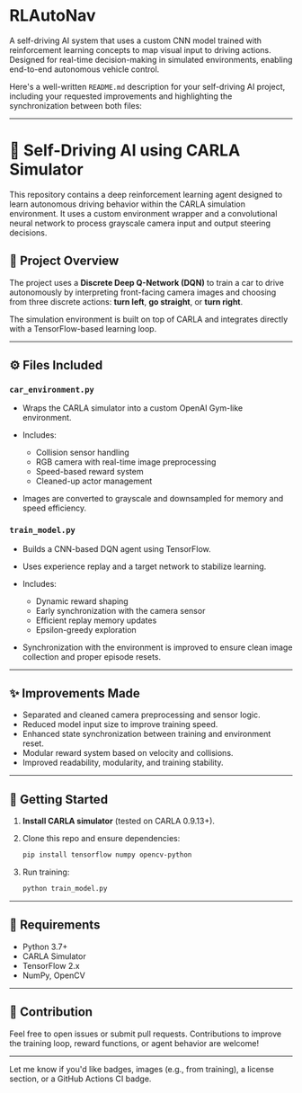 # RLAutoNav
A self-driving AI system that uses a custom CNN model trained with reinforcement learning concepts to map visual input to driving actions. Designed for real-time decision-making in simulated environments, enabling end-to-end autonomous vehicle control.


Here's a well-written `README.md` description for your self-driving AI project, including your requested improvements and highlighting the synchronization between both files:

---

# 🚗 Self-Driving AI using CARLA Simulator

This repository contains a deep reinforcement learning agent designed to learn autonomous driving behavior within the CARLA simulation environment. It uses a custom environment wrapper and a convolutional neural network to process grayscale camera input and output steering decisions.

## 🧠 Project Overview

The project uses a **Discrete Deep Q-Network (DQN)** to train a car to drive autonomously by interpreting front-facing camera images and choosing from three discrete actions: **turn left**, **go straight**, or **turn right**.

The simulation environment is built on top of CARLA and integrates directly with a TensorFlow-based learning loop.

---

## ⚙️ Files Included

### `car_environment.py`

* Wraps the CARLA simulator into a custom OpenAI Gym-like environment.
* Includes:

  * Collision sensor handling
  * RGB camera with real-time image preprocessing
  * Speed-based reward system
  * Cleaned-up actor management
* Images are converted to grayscale and downsampled for memory and speed efficiency.

### `train_model.py`

* Builds a CNN-based DQN agent using TensorFlow.
* Uses experience replay and a target network to stabilize learning.
* Includes:

  * Dynamic reward shaping
  * Early synchronization with the camera sensor
  * Efficient replay memory updates
  * Epsilon-greedy exploration
* Synchronization with the environment is improved to ensure clean image collection and proper episode resets.

---

## ✨ Improvements Made

* Separated and cleaned camera preprocessing and sensor logic.
* Reduced model input size to improve training speed.
* Enhanced state synchronization between training and environment reset.
* Modular reward system based on velocity and collisions.
* Improved readability, modularity, and training stability.

---

## 🧪 Getting Started

1. **Install CARLA simulator** (tested on CARLA 0.9.13+).
2. Clone this repo and ensure dependencies:

   ```bash
   pip install tensorflow numpy opencv-python
   ```
3. Run training:

   ```bash
   python train_model.py
   ```

---

## 📌 Requirements

* Python 3.7+
* CARLA Simulator
* TensorFlow 2.x
* NumPy, OpenCV

---

## 🤝 Contribution

Feel free to open issues or submit pull requests. Contributions to improve the training loop, reward functions, or agent behavior are welcome!

---

Let me know if you'd like badges, images (e.g., from training), a license section, or a GitHub Actions CI badge.
